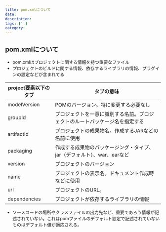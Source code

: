 ```yaml
---
title: pom.xmlについて
date: 
description: 
tags: ['']
category: 
---
```


## pom.xmlについて

- pom.xmlはプロジェクトに関する情報を持つ重要なファイル
- プロジェクトのビルドに関する情報、依存するライブラリの情報、プラグインの設定などが含まれてる

|project要素以下のタブ|タブの意味|
|---|---|
|modelVersion|POMのバージョン。特に変更する必要なし|
|groupId|プロジェクトを一意に識別する名前。プロジェクトのルートパッケージ名を指定する|
|artifactId|プロジェクトの成果物名。作成するJARなどの名前に使用|
|packaging|作成する成果物のパッケージング・タイプ、jar（デフォルト）、war、earなど|
|version|プロジェクトのバージョン|
|name|プロジェクトの表示名。ドキュメント作成時などに使用|
|url|プロジェクトのURL。|
|dependencies|プロジェクトが依存するライブラリの情報|

- ソースコードの場所やクラスファイルの出力先など、重要であろう情報が記述されていない。これはpomファイルのデフォルト設定で記述されていないものはデフォルト値が適応される。
